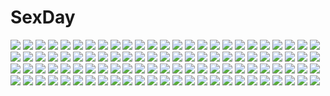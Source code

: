 # SexDay
![](https://konachan.com/jpeg/61c6e7de56842ff82626c106f344d8fd/Konachan.com%20-%20265636%20aqua_hair%20ass%20azur_lane%20blush%20elbow_gloves%20erect_nipples%20garter_belt%20gloves%20ponytail%20purple_eyes%20sideboob%20stockings%20thighhighs%20upskirt%20white.jpg)
![](https://konachan.com/jpeg/b060b60ac9c5a3be02a9b779825c8441/Konachan.com%20-%20237931%20anus%20ass%20braids%20camera%20censored%20close%20nopan%20purple_eyes%20purple_hair%20pussy%20school_uniform%20skirt%20thighhighs%20urine%20v-mag%20wet.jpg)
![](https://konachan.com/image/dbc6245e61af39fd8d07b8770bd7d556/Konachan.com%20-%2076350%20barefoot%20beach%20bikini%20black_hair%20bow%20brown_hair%20clouds%20cross%20logo%20long_hair%20necklace%20red_hair%20short_hair%20swimsuit%20taka_tony%20tiara%20water%20xecty_ein.jpg)
![](https://konachan.com/image/0eacf1ced51c0d876739aecbfe339658/Konachan.com%20-%2092187%20brown_eyes%20brown_hair%20calendar%20sasayuri_yuzu%20short_hair%20tsukinon%20tsukisome_no_kasa.jpg)
![](https://konachan.com/jpeg/5ab7a2195a3c165afa3e0a657e64be20/Konachan.com%20-%2076644%20angel_beats%21%20blue_hair%20long_hair%20skirt%20tachibana_kanade%20white%20yellow_eyes.jpg)
![](https://konachan.com/jpeg/a912f631eace16dc12d1020c2e2cc949/Konachan.com%20-%20264918%20animal_ears%20anthropomorphism%20bra%20food%20kazenokaze%20panties%20special_week%20tail%20thighhighs%20uma_musume%3A_pretty_derby%20underwear.jpg)
![](https://konachan.com/jpeg/2904e3c99b5662cacdd1416cd8140526/Konachan.com%20-%20132854%20amasaka_takashi%20blush%20breasts%20cleavage%20game_cg%20kohinata_yuuka%20koi_mekuri_clover.jpg)
![](https://konachan.com/jpeg/a3b70adfacad2d66ecdb22a8f2dbf084/Konachan.com%20-%20108738%20animal%20animal_ears%20chibi%20dress%20fan%20frog%20green_eyes%20green_hair%20kochiya_sanae%20long_hair%20miko%20scarf%20shin_osada%20snake%20tie%20touhou%20wink%20yellow_eyes.jpg)
![](https://konachan.com/image/4a53f8d12456f8efbf52040f0a0b8d56/Konachan.com%20-%2023579%20black_lagoon.jpg)
![](https://konachan.com/image/d305e23b8e858dd6987689985c35d9af/Konachan.com%20-%20129659%20aqua_eyes%20blonde_hair%20kamiya_tomoe%20little_busters%21%20long_hair%20noumi_kudryavka%20school_uniform%20thighhighs.jpg)
![](https://konachan.com/image/13fb4aea3718f7dc185f878a6a99d1ab/Konachan.com%20-%2056329%20alice_%28pandora_hearts%29%20pandora_hearts.jpg)
![](https://konachan.com/image/3851531e39a31ddd0651054617bb7476/Konachan.com%20-%20219660%20cherry_blossoms%20flowers%20forest%20grass%20nobody%20original%20petals%20scenic%20smile_%28qd4nsvik%29%20tree%20water.jpg)
![](https://konachan.com/image/71b8004b7395664d50fff1b637c50f52/Konachan.com%20-%20137680%20animal%20bou_nin%20cat%20flowers%20original%20scenic%20sky.jpg)
![](https://konachan.com/image/cdc8f4b37e15528ec10655799e3f1ba2/Konachan.com%20-%20267605%20bed%20black_hair%20blush%20braids%20breasts%20condom%20long_hair%20mofu_namako%20navel%20nipple_slip%20nipples%20no_bra%20purple_eyes%20school_uniform%20shirt_lift%20skirt.jpg)
![](https://konachan.com/image/bb7017f55754664d5beb283d993b5c26/Konachan.com%20-%20234128%20black_hair%20blush%20book%20breasts%20headband%20kasumigaoka_utaha%20long_hair%20musha_sabu%20orange_eyes%20saenai_heroine_no_sodatekata%20school_uniform.jpg)
![](https://konachan.com/image/e5c9cafb3f111e0d3f5901410c5b937b/Konachan.com%20-%207239%20animal_ears%20catgirl%20gagraphic%20logo%20maid%20nekoneko%20watermark.jpg)
![](https://konachan.com/image/5516b1e4b8154b0e627accb47ccb8d9a/Konachan.com%20-%20148782%20armor%20jpeg_artifacts%20kannatsuki_noboru%20long_hair%20maou_to_odore%21_code%3Aarcana%20weapon.jpg)
![](https://konachan.com/image/48b255f8cf9a493cadde50eaf56fe0fc/Konachan.com%20-%2098616%20headphones%20mameshiba%20megurine_luka%20pink_hair%20underboob%20vocaloid.jpg)
![](https://konachan.com/jpeg/602132daf3bdd779e55b50cbb9105f53/Konachan.com%20-%20182392%20azuki_azusa%20blonde_hair%20blush%20japanese_clothes%20kantoku%20ponytail%20scan%20tsutsukakushi_tsukiko%20tsutsukakushi_tsukushi%20yokodera_youto.jpg)
![](https://konachan.com/jpeg/4060cfc98e69b68ab589645dfa95edf8/Konachan.com%20-%20304192%20blush%20brown_hair%20butterfly%20cuna_%28qunya%29%20flowers%20long_hair%20original%20petals%20ponytail%20purple_eyes.jpg)
![](https://konachan.com/jpeg/6ef300a1fdda0b483dc479d7e8f3f1e2/Konachan.com%20-%20242829%20atha%20breasts%20elbow_gloves%20fate_grand_order%20fate_%28series%29%20gloves%20mash_kyrielight%20navel%20pink_hair%20purple_eyes%20short_hair.jpg)
![](https://konachan.com/image/cd5dd987fdeb919eb41396ecdaa7add6/Konachan.com%20-%2022696%20azmaria_hendric%20beach%20bikini%20breasts%20chrno%20chrono_crusade%20cleavage%20group%20male%20megami%20pointed_ears%20rosette_christopher%20swim_ring%20swimsuit%20water.jpg)
![](https://konachan.com/jpeg/ba004b119bc89c8dbb4e3ec1cebd50b9/Konachan.com%20-%2026964%20gainax%20group%20kamina%20kinon%20kittan%20kiyal%20kiyoh%20nia_teppelin%20simon%20tengen_toppa_gurren_lagann%20vector%20yoko_littner.jpg)
![](https://konachan.com/jpeg/f5d21e6a318fa50c75ae314c2f223b15/Konachan.com%20-%20196979%20anal%20animal_ears%20ass%20black_hair%20catgirl%20choker%20panties%20panty_pull%20pussy%20scan%20short_hair%20sideboob%20tail%20taka_tony%20topless%20underwear.jpg)
![](https://konachan.com/jpeg/8a31a8bccd5f5ffecd8a747c636216b3/Konachan.com%20-%20223845%20animal%20building%20epona%20grass%20horse%20nousseir_aissa%20scenic%20the_legend_of_zelda%20third-party_edit%20tree.jpg)
![](https://konachan.com/jpeg/1d1e6e06866009e8b532260c3902c277/Konachan.com%20-%20283517%20ajifurai%20anthropomorphism%20aqua_eyes%20azur_lane%20blonde_hair%20blush%20breasts%20censored%20choker%20cross%20headband%20long_hair%20nipples%20penis%20pussy%20pussy_juice%20sex.jpg)
![](https://konachan.com/jpeg/809549c48e7e267fb036b8e7fa245bb6/Konachan.com%20-%20236749%20mclelun%20nobody%20original%20rain%20sky%20water%20watermark.jpg)
![](https://konachan.com/jpeg/04537561241b8394dd8b4fb57723a186/Konachan.com%20-%20165274%20breasts%20cum%20hoshimura_makina%20nipples%20saipaco%20shikabane_hime%20tagme.jpg)
![](https://konachan.com/jpeg/31701d849ee0052b3749d74dd86aec83/Konachan.com%20-%20301209%20black_hair%20blush%20breasts%20finalcake%20jill_stingray%20navel%20nipples%20no_bra%20nopan%20pantyhose%20pink_eyes%20ponytail%20signed%20va-11_hall-a.jpg)
![](https://konachan.com/image/fbd12fd28067f7151a36de5e1a7f3194/Konachan.com%20-%2033557%20tagme.jpg)
![](https://konachan.com/image/a373c9db9a09f969332ca32d6aab72cc/Konachan.com%20-%2098213%20black_hair%20blonde_hair%20blue_eyes%20glasses%20green_eyes%20hoodie%20horns%20irino_saya%20koutari_yuu%20kuroi_mato%20long_hair%20rover%20scythe%20skull%20takanashi_yomi%20weapon.jpg)
![](https://konachan.com/image/536959a30e84d2f77884610a03481f7b/Konachan.com%20-%209578%20re-laive%20sakurazawa_izumi.jpg)
![](https://konachan.com/jpeg/c76290d770204e36dcfb725fc9be5abc/Konachan.com%20-%20229162%20adachi_tenka%20apron%20ass%20cameltoe%20close%20game_cg%20loli%20nonohara_miki%20shoujo_ramune%20tanuki_soft%20underwear%20upskirt.jpg)
![](https://konachan.com/image/a959d8245e7ded7c29235b26fb81d485/Konachan.com%20-%20271930%20aqua_hair%20breasts%20green_eyes%20hatsune_miku%20horns%20long_hair%20mobile_suit_gundam%20see_through%20shangguan_feiying%20techgirl%20tie%20twintails%20vocaloid.jpg)
![](https://konachan.com/image/af615cc7bfbb81b877b441e41204d97b/Konachan.com%20-%20237439%20bob_%28biyonbiyon%29%20brown_eyes%20brown_hair%20sangatsu_no_phantasia%20short_hair%20tagme.jpg)
![](https://konachan.com/image/6723eb291e0e65b709db7864b4faf5f2/Konachan.com%20-%20297828%20arsenal%20ass%20barefoot%20blue_eyes%20blush%20breasts%20cameltoe%20chinese_dress%20fate_%28series%29%20long_hair%20nipple_slip%20nipples%20panties%20purple_hair%20signed%20underwear.jpg)
![](https://konachan.com/image/cf9847df6dfc555f5d24367e2c3a0a74/Konachan.com%20-%2023042%20air%20kamio_misuzu%20wings.jpg)
![](https://konachan.com/image/e03e92782e9bd7348cb73939eb57ef87/Konachan.com%20-%2019382%20aikawa_akane%20barefoot%20bike_shorts%20black_eyes%20blue%20braids%20long_hair%20mahou_tsukai_tai%20navel%20red_hair%20shirt_lift%20shorts%20white_hair.jpg)
![](https://konachan.com/jpeg/686f98a985980d9ae777021737a4f931/Konachan.com%20-%20135161%20bed%20blush%20breast_hold%20breasts%20cum%20long_hair%20moonshiner%20nipples%20no_bra%20open_shirt%20original%20panties%20phone%20tagme_%28artist%29%20underwear.jpg)
![](https://konachan.com/jpeg/256d5d1b07ff5d2ea9c401df66b0965e/Konachan.com%20-%20185054%20breast_grab%20brown_hair%20ensemble_%28company%29%20game_cg%20golden_marriage%20green_eyes%20hayakawa_harui%20headband%20maid%20tange_kasumi.jpg)
![](https://konachan.com/image/0f243980f1f35c5a72c38f2397ed8524/Konachan.com%20-%2077523%20kagamine_rin%20vocaloid.jpg)
![](https://konachan.com/image/5b0bb92684ebe61446ba8f6e67250dd0/Konachan.com%20-%2015575%20dualscreen%20katase_shima%20moon%20otoyama_kouta%20uchuu_no_stellvia.jpg)
![](https://konachan.com/jpeg/9d3b44cd2a547ef6969a8bd9f709da59/Konachan.com%20-%20181341%20armcho%20bandage%20black_hair%20katana%20long_hair%20original%20school_uniform%20socks%20sword%20weapon%20white.jpg)
![](https://konachan.com/jpeg/27b2e30ed12f7f8704b06be8b511845e/Konachan.com%20-%20157644%20guitar%20instrument%20so-bin%20wings.jpg)
![](https://konachan.com/jpeg/cef764c15604d0e690c5a0942cc27960/Konachan.com%20-%20229344%20aliasing%20anthropomorphism%20blush%20bodysuit%20breasts%20chain%20dress%20gloves%20gray_hair%20hagurumadaze%20long_hair%20pantyhose%20tie%20watermark%20yellow_eyes.jpg)
![](https://konachan.com/image/cd0bb89cd68683de2ab82dbfe301e068/Konachan.com%20-%2018927%20ayanami_rei%20camera%20kobayashi_yuji%20neon_genesis_evangelion%20soryu_asuka_langley.jpg)
![](https://konachan.com/jpeg/e83d0787eded356fce8560278f38990e/Konachan.com%20-%20253388%20alisa_southerncross%20brown_hair%20halloween%20keroro_gunsou%20long_hair%20moon%20orange_eyes%20pantyhose%20pumpkin%20tommy830219%20twintails%20wings.jpg)
![](https://konachan.com/image/d78ee1d89e25c91ab630087a4e0960cb/Konachan.com%20-%2079768%20akiyama_mio%20jpeg_artifacts%20k-on%21%20maid%20thighhighs.jpg)
![](https://konachan.com/jpeg/e57bf0981adc7d77102d7a010ad6e06a/Konachan.com%20-%20146333%20animal%20brown_eyes%20cat%20game_cg%20kusunoki_kukune%20long_hair%20mitha%20nanawind%20school_uniform%20thighhighs%20twintails%20white_hair%20yuyukana.jpg)
![](https://konachan.com/jpeg/919661c83e18c649922c6942cbc89a92/Konachan.com%20-%20153182%20bed%20black_hair%20breasts%20censored%20front_wing%20game_cg%20kuchifusa_yogiri%20long_hair%20nanaca_mai%20nipples%20penis%20pure_girl%20purple_eyes%20pussy.jpg)
![](https://konachan.com/image/73e116928017a8e5ca36e3541bd832ce/Konachan.com%20-%20172175%20akiyama_mio%20black_eyes%20black_hair%20erkelee%20headphones%20k-on%21%20long_hair.jpg)
![](https://konachan.com/image/40268e5a83ac6aef7b35dccbd610c6ac/Konachan.com%20-%20161914%20akatsuki-works%20blonde_hair%20blue_eyes%20iizuki_tasuku%20long_hair%20lovely_x_cation_2%20nurse%20yoshinoya_seine.jpg)
![](https://konachan.com/image/a97ba0c354c6af5c1b54bf2f792717f6/Konachan.com%20-%208880%20kanon%20piro.jpg)
![](https://konachan.com/image/f3c2b6608c2de3a5a82a027bcca89016/Konachan.com%20-%2090312%20just_be_friends_%28vocaloid%29%20megurine_luka%20vocaloid%20yunomi.jpg)
![](https://konachan.com/jpeg/0ad8754dde3293eb41da5002ac7eca7b/Konachan.com%20-%20244044%20ass%20bed%20brown_eyes%20brown_hair%20gochou_%28comedia80%29%20katou_megumi%20long_hair%20saenai_heroine_no_sodatekata%20school_uniform%20skirt%20socks.jpg)
![](https://konachan.com/jpeg/07af845d6a2541ff1804736deb207921/Konachan.com%20-%20243607%202girls%20animal%20aqua_eyes%20ass%20ball%20bikini%20bird%20brown_hair%20clouds%20kurosawa_ruby%20navel%20orange_eyes%20red_hair%20short_hair%20skirt%20sky%20swim_ring%20swimsuit.jpg)
![](https://konachan.com/jpeg/f5efcf996fec3b5ac546151daa264f42/Konachan.com%20-%20157343%20bed%20blonde_hair%20blue_eyes%20blush%20breasts%20game_cg%20long_hair%20love_sick_puppies%20nipples%20sankuro%20skirt%20sofiya_alekseevna_feofanova%20topless.jpg)
![](https://konachan.com/jpeg/f9d7d967d01b2fca8c5a6ab65fd3b173/Konachan.com%20-%20240188%20blush%20clouds%20flowers%20kneehighs%20long_hair%20original%20red_eyes%20ruins%20school_uniform%20sky%20tetsu_tissue%20waifu2x%20white_hair.jpg)
![](https://konachan.com/image/73ff53f28bac9b781a10ac2bac391f72/Konachan.com%20-%20161466%20ayanami_rei%20neon_genesis_evangelion%20soryu_asuka_langley%20zivrill.jpg)
![](https://konachan.com/image/095968ace2a23601c06a973815ba4f0f/Konachan.com%20-%20247908%20black_hair%20dreamer_%28girls_frontline%29%20girls_frontline%20gun%20long_hair%20narcolepsy-1900%20planet%20space%20weapon%20yellow_eyes.jpg)
![](https://konachan.com/jpeg/60387a33996f5ce595c5d950239487b0/Konachan.com%20-%206034%20tagme%20tengen_toppa_gurren_lagann%20vector%20yoko_littner.jpg)
![](https://konachan.com/image/6ba75f5ff893c23319ae9ab5fb698e48/Konachan.com%20-%20165934%20flowers%20gray_hair%20long_hair%20original%20petals%20skirt%20thighhighs%20totem_%28fujihan%29%20yellow_eyes.jpg)
![](https://konachan.com/image/25a607028064fc577320af6cf8b58eda/Konachan.com%20-%20256341%20boots%20breasts%20chain%20green_eyes%20long_hair%20nipples%20no_bra%20panties%20petals%20siggy%20signed%20stockings%20sword%20thighhighs%20underwear%20water%20watermark%20weapon.jpg)
![](https://konachan.com/image/d6eafd3260000f7a3c7b30d043a22402/Konachan.com%20-%20220545%20blue_eyes%20blue_hair%20cherry_blossoms%20flowers%20headband%20mitu_yang%20petals%20rem_%28re%3Azero%29%20re%3Azero_kara_hajimeru_isekai_seikatsu%20short_hair.jpg)
![](https://konachan.com/jpeg/fbb7522f6a8220ceeede98ac4c885691/Konachan.com%20-%20120277%20asa_project%20game_cg%20himuroya_hai%20renai_zero_kilometer.jpg)
![](https://konachan.com/image/9b758c9ad07202d30bacda79cf0bf179/Konachan.com%20-%20153690%20black_hair%20green_eyes%20short_hair%20tagme.jpg)
![](https://konachan.com/image/15715b86a5881df00c70ec26ef94c431/Konachan.com%20-%2037695%20ikkitousen%20shiozaki_yuji%20sonsaku_hakufu.jpg)
![](https://konachan.com/image/64ba7a9d2d4fa49de6329346492e4534/Konachan.com%20-%2065935%20anthropomorphism%20dark_skin%20gia%20gun%20hat%20original%20pink_eyes%20short_hair%20tail%20weapon%20white%20white_hair.jpg)
![](https://konachan.com/image/865491bbe64eff1d1b4e03467e07422c/Konachan.com%20-%2047890%20macross%20macross_frontier%20pointed_ears%20ranka_lee%20sheryl_nome.jpg)
![](https://konachan.com/image/ea50f34c16f33a545b6ab611764e7e8d/Konachan.com%20-%20104801%20cat_smile%20hulotte%20ikegami_akane%20minamura_airi%20with_ribbon.jpg)
![](https://konachan.com/jpeg/e3df01c31724535de0a0c6f6f3ce7405/Konachan.com%20-%20277037%20apron%20aqua_eyes%20azur_lane%20blue_eyes%20blush%20braids%20breasts%20cleavage%20clouds%20collar%20dress%20gray_hair%20headdress%20long_hair%20maid%20sky%20umbrella%20wristwear.jpg)
![](https://konachan.com/image/d19154894c38969e9cc9d3004775e857/Konachan.com%20-%20295473%20fu-ta%20original%20panties%20striped_panties%20translation_request%20underwear%20usami_taiga.jpg)
![](https://konachan.com/jpeg/30b43373eda8d16ceef282b5d9aea216/Konachan.com%20-%2040752%20hiiragi_tsukasa%20lucky_star.jpg)
![](https://konachan.com/image/0fe68b1eceb4a951f9e41702263232b9/Konachan.com%20-%20157477%20clouds%20hatsune_miku%20long_hair%20petals%20pink_eyes%20pink_hair%20sakura_miku%20sky%20souma_kira%20vocaloid.jpg)
![](https://konachan.com/image/579ac01b6bce845405fd18280db93eb2/Konachan.com%20-%20159709%20forest%20iy_tujiki%20landscape%20original%20scenic%20tree.jpg)
![](https://konachan.com/image/804193d1cafc2455f717f5d74bca63ad/Konachan.com%20-%20110465%202girls%20blush%20bow%20brown_eyes%20brown_hair%20cake%20drink%20flowers%20food%20fruit%20misaka_mikoto%20school_uniform%20shirai_kuroko%20strawberry%20to_aru_majutsu_no_index.jpg)
![](https://konachan.com/jpeg/53750d6e4c437ef285d4a90e68aed3e9/Konachan.com%20-%2096784%20all_male%20kagamine_len%20male%20vocaloid.jpg)
![](https://konachan.com/jpeg/e345bfd1f5e6048d5751779a1c695ef1/Konachan.com%20-%2040381%20lynette_bishop%20strike_witches.jpg)
![](https://konachan.com/jpeg/09bcd0f8db26ed10755b5b505aebdedc/Konachan.com%20-%20112125%20amane_suzuha%20game_cg%20huke%20steins%3Bgate.jpg)
![](https://konachan.com/jpeg/8e3ecb28d652291e49acf5f1ea1e149a/Konachan.com%20-%20229959%20blush%20breasts%20game_cg%20grass%20harvest_overray%20long_hair%20nironiro%20purple_eyes%20tie%20usume_shirou%20white_hair%20yatsurugi_komachi.jpg)
![](https://konachan.com/jpeg/e971332190b74952ed68b386a11f0a8f/Konachan.com%20-%20245337%20aliasing%20ass%20breasts%20original%20ouchikaeru%20short_hair%20tail%20thighhighs.jpg)
![](https://konachan.com/jpeg/7dd775454459e3903509c7d49a1912a7/Konachan.com%20-%20240192%20ass%20blush%20breasts%20brown_hair%20cariccari%20katou_megumi%20naked_shirt%20nipples%20no_bra%20nopan%20open_shirt%20petals%20saenai_heroine_no_sodatekata%20yellow_eyes.jpg)
![](https://konachan.com/image/d25356159d9a0e523e35e7250409797c/Konachan.com%20-%2062802%20kannazuki_no_miko%20little_busters%21%20natsume_rin%20parody%20sakayama_shinta%20sasasegawa_sasami%20shoujo_ai.jpg)
![](https://konachan.com/jpeg/c9dd91c1502c487bb59e0bf17cdee620/Konachan.com%20-%2045055%20bed%20clochette%20daikanyama_sumire%20oshiki_hitoshi%20panties%20suzunone_seven%20underwear.jpg)
![](https://konachan.com/image/7202ce36b670f393b4fdc29ecd0bad3b/Konachan.com%20-%20105371%20blue_eyes%20blue_hair%20denpa_onna_to_seishun_otoko%20school_uniform%20touwa_erio%20white%20yamane_masato.jpg)
![](https://konachan.com/image/6d14fd81384b870dcf7304af2ce0c6c3/Konachan.com%20-%2020248%20haibane_renmei%20rakka.jpg)
![](https://konachan.com/image/405ba700c4466446bb185f228f87601a/Konachan.com%20-%2072327%20aqua_hair%20black_hair%20blue_eyes%20blue_hair%20boots%20braids%20brown_eyes%20group%20hat%20kneehighs%20long_hair%20maid%20red_eyes%20red_hair%20ribbons%20touhou%20vampire%20wings.jpg)
![](https://konachan.com/image/0ff5949a91e194f3e8b8eac971479ca5/Konachan.com%20-%20125272%2077%20bra%20breast_grab%20breasts%20game_cg%20hoshiba_sora%20night%20nipples%20school_uniform%20sex%20tenmaso%20thighhighs%20underwear%20whirlpool.jpg)
![](https://konachan.com/image/ae776aa5a5e66e5f6cfd2583bab47914/Konachan.com%20-%20133193%20all_male%20blonde_hair%20fate_hollow_ataraxia%20fate_%28series%29%20fate_stay_night%20fate_strange_fake%20fate_zero%20gilgamesh%20male%20red_eyes%20xia_%28ryugo%29.jpg)
![](https://konachan.com/image/7589d68f8ee58241accd1a3212f3fafa/Konachan.com%20-%20263666%20green_eyes%20green_hair%20japanese_clothes%20kochiya_sanae%20long_hair%20miko%20rei_%28sanbonzakura%29%20socks%20touhou.jpg)
![](https://konachan.com/jpeg/b1fb7691d08f95236ec761ddc80329a7/Konachan.com%20-%20137659%20animal%20bird%20dualscreen%20feathers%20himinagi%20ia%20vocaloid.jpg)
![](https://konachan.com/image/2789451a67e713734082e3792fb1aec5/Konachan.com%20-%2048213%20akatsuki_no_goei%20bed%20blue_hair%20blush%20breasts%20brown_eyes%20game_cg%20kanzaki_moe%20long_hair%20nipples%20syangrila%20tomose_shunsaku%20topless.jpg)
![](https://konachan.com/image/cbdda3cd3a50541c6e2ecf3d976c97cd/Konachan.com%20-%2021797%20bikini%20galge.com%20logo%20sunset%20swimsuit%20tagme.jpg)
![](https://konachan.com/jpeg/831947b7f6b19bb3496ee96f8579a4a6/Konachan.com%20-%20243531%202girls%20love_live%21_school_idol_project%20tagme_%28artist%29%20toujou_nozomi%20yazawa_nico.jpg)
![](https://konachan.com/jpeg/558bd8a432003278df08b0e5e064dab1/Konachan.com%20-%20186333%20astralair_no_shiroki_towa%20bikini_top%20blush%20breasts%20cleavage%20drink%20favorite%20flowers%20game_cg%20red_eyes%20red_hair%20shida_kazuhiro%20tachibana_ochiba%20tagme.jpg)
![](https://konachan.com/image/fdd89de132c25d00a0c9982ef854221d/Konachan.com%20-%2024000%20jigoku_shoujo%20logo%20red.jpg)
![](https://konachan.com/jpeg/1e23aba8b5318330a30d3a8f2f19c21c/Konachan.com%20-%20218559%20anus%20ass%20ayase_eri%20blonde_hair%20blue_eyes%20breasts%20censored%20long_hair%20love_live%21_school_idol_project%20masurawo%20nipples%20nude%20ponytail%20pussy.jpg)
![](https://konachan.com/jpeg/aa83c3f732bdeb25886c4946a3ab7603/Konachan.com%20-%20147495%20barefoot%20brown_hair%20dress%20fujikura_yukino%20game_cg%20long_hair%20praline%20skirt%20skirt_lift%20summer_dress%20tagme_%28artist%29%20water.jpg)
![](https://konachan.com/jpeg/d08f8c282da4aef7c76d0bb04e3db016/Konachan.com%20-%20216352%20anthropomorphism%20blonde_hair%20blue_eyes%20blush%20gloves%20gray%20hat%20kaho_okashii%20long_hair%20pantyhose%20skirt%20third-party_edit%20tie%20twintails%20uniform.jpg)
![](https://konachan.com/image/a88732aae78caef6474c8639c6da7680/Konachan.com%20-%20206084%20close%20cropped%20f-ism%20kneehighs%20murakami_suigun%20original%20panties%20school_uniform%20skirt%20underwear%20upskirt.jpg)
